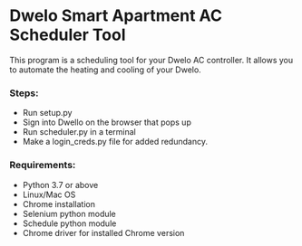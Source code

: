 # Dwelo Smart Apartment AC Scheduler Tool

This program is a scheduling tool for your Dwelo AC controller. It allows you to automate the heating and cooling of your Dwelo. 

### Steps: 
- Run setup.py
- Sign into Dwello on the browser that pops up
- Run scheduler.py in a terminal
- Make a login_creds.py file for added redundancy.

### Requirements:
- Python 3.7 or above
- Linux/Mac OS
- Chrome installation
- Selenium python module
- Schedule python module
- Chrome driver for installed Chrome version

